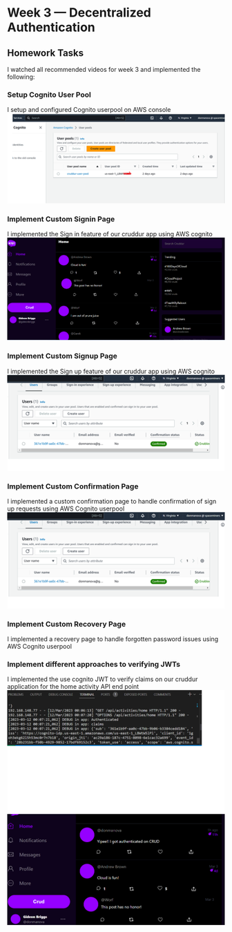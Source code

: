 # Week 3 — Decentralized Authentication

## Homework Tasks
I watched all recommended videos for week 3 and implemented the following:

### Setup Cognito User Pool
I setup and configured Cognito userpool on AWS console
![Cognito userpool](assets/userpool.png)

### Implement Custom Signin Page
I implemented the Sign in feature of our cruddur app using AWS cognito
![Sign In](assets/sign-in.png)

### Implement Custom Signup Page
I implemented the Sign up feature of our cruddur app using AWS cognito
![Successful Cruddur Signup on Cognito console](assets/confirmed-user.png)


### Implement Custom Confirmation Page
I implemented a custom confirmation page to handle confirmation of sign up requests using AWS Cognito userpool
![Confirmed Cruddur user](assets/confirmed-user.png)

### Implement Custom Recovery Page
I implemented a recovery page to handle forgotten password issues using AWS Cognito userpool

### Implement different approaches to verifying JWTs
I implemented the use cognito JWT to verify claims on our cruddur application for the home activity API end point
![JWT Claims](assets/cognito-jwt-token.png)
![Authenticated User Tweet](assets/Authenticated-crud.png)

